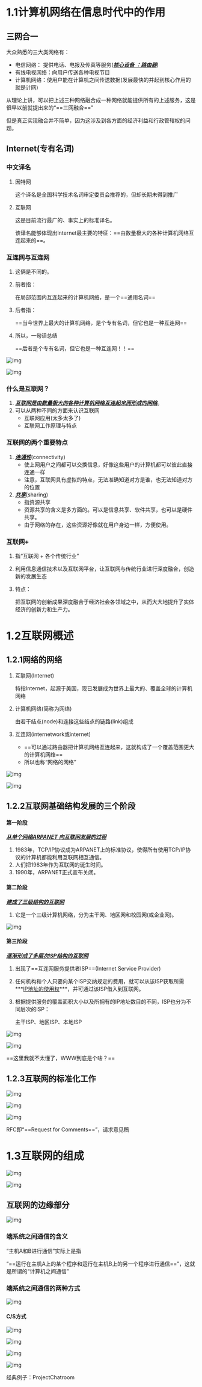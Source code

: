 # 1.1计算机网络在信息时代中的作用

## 三网合一

大众熟悉的三大类网络有：

+ 电信网络： 提供电话、电报及传真等服务(***<u>核心设备 ：路由器</u>***)
+ 有线电视网络：向用户传送各种电视节目
+ 计算机网络：使用户能在计算机之间传送数据(发展最快的并起到核心作用的就是计网)



从理论上讲，可以把上述三种网络融合成一种网络就能提供所有的上述服务，这是很早以前就提出来的“==三网融合==”

但是真正实现融合并不简单，因为这涉及到各方面的经济利益和行政管辖权的问题。



## Internet(专有名词)

### 中文译名

1. 因特网

   这个译名是全国科学技术名词审定委员会推荐的，但却长期未得到推广

2. 互联网

   这是目前流行最广的、事实上的标准译名。

   该译名能够体现出Internet最主要的特征：==由数量极大的各种计算机网络互连起来的==。



### 互连网与互连网

1. 这俩是不同的。

2. 前者指： 

   在局部范围内互连起来的计算机网络，是一个==通用名词==

3. 后者指：

   ==当今世界上最大的计算机网络，是个专有名词，但它也是一种互连网==

4. 所以，一句话总结

   ==后者是个专有名词，但它也是一种互连网！！==



![img](https://wx4.sinaimg.cn/mw690/005LasY6gy1gde6ot5gluj310o0nsn7d.jpg)

![img](https://wx1.sinaimg.cn/mw690/005LasY6gy1gde6owlg3yj30wo09un2o.jpg)

### 什么是互联网？

1. ***<u>互联网是由数量极大的各种计算机网络互连起来而形成的网络</u>***。
2. 可以从两种不同的方面来认识互联网
   + 互联网应用(太多太多了)
   + 互联网工作原理与特点



### 互联网的两个重要特点

1. ***<u>连通性</u>***(connectivity)
   + 使上网用户之间都可以交换信息，好像这些用户的计算机都可以彼此直接连通一样
   + 注意，互联网具有虚拟的特点，无法准确知道对方是谁，也无法知道对方的位置
2. ***<u>共享</u>***(sharing)
   + 指资源共享
   + 资源共享的含义是多方面的。可以是信息共享、软件共享，也可以是硬件共享。
   + 由于网络的存在，这些资源好像就在用户身边一样，方便使用。



### 互联网+

1. 指“互联网 + 各个传统行业”

2. 利用信息通信技术以及互联网平台，让互联网与传统行业进行深度融合，创造新的发展生态

3. 特点：

   把互联网的创新成果深度融合于经济社会各领域之中，从而大大地提升了实体经济的创新力和生产力。







# 1.2互联网概述

## 1.2.1网络的网络

1. 互联网(Internet)

   特指Internet，起源于美国，现已发展成为世界上最大的、覆盖全球的计算机网络

2. 计算机网络(简称为网络)

   由若干结点(node)和连接这些结点的链路(link)组成

3. 互连网(internetwork或internet)

   + ==可以通过路由器把计算机网络互连起来，这就构成了一个覆盖范围更大的计算机网络==
   + 所以也称“网络的网络”

![img](https://wx2.sinaimg.cn/mw690/005LasY6gy1gde5cshq1dj30zc0i47ax.jpg)

![img](https://wx2.sinaimg.cn/mw690/005LasY6gy1gde5g4punwj31020pyk1u.jpg)



## 1.2.2互联网基础结构发展的三个阶段

#### 第一阶段

***<u>从单个网络ARPANET 向互联网发展的过程</u>***

1. 1983年，TCP/IP协议成为ARPANET上的标准协议，使得所有使用TCP/IP协议的计算机都能利用互联网相互通信。
2. 人们把1983年作为互联网的诞生时间。
3. 1990年，ARPANET正式宣布关闭。





#### 第二阶段

***<u>建成了三级结构的互联网</u>***

1. 它是一个三级计算机网络，分为主干网、地区网和校园网(或企业网)。

![img](https://wx2.sinaimg.cn/mw690/005LasY6gy1gde3dh22zgj30z40cs78k.jpg)



#### 第三阶段

***<u>逐渐形成了多层次ISP结构的互联网</u>***

1. 出现了==互连网服务提供者ISP==(Internet Service Provider)

2. 任何机构和个人只要向某个ISP交纳规定的费用，就可以从该ISP获取所需***<u>IP地址的使用权</u>***，并可通过该ISP借入到互联网。

3. 根据提供服务的覆盖面积大小以及所拥有的IP地址数目的不同，ISP也分为不同层次的ISP：

   主干ISP、地区ISP、本地ISP

![img](https://wx3.sinaimg.cn/mw690/005LasY6gy1gde6td0e53j310a0nm7e3.jpg)



![img](https://wx2.sinaimg.cn/mw690/005LasY6gy1gde6ulvx9oj30zk0na13u.jpg)

==这里我就不太懂了，WWW到底是个啥？==



## 1.2.3互联网的标准化工作

![img](https://wx2.sinaimg.cn/mw690/005LasY6gy1gde726wwvoj30q20e5gn2.jpg)

![img](https://wx2.sinaimg.cn/mw690/005LasY6gy1gde748d9hzj30qe0hn772.jpg)

![img](https://wx4.sinaimg.cn/mw690/005LasY6gy1gde9u2p3l7j30r40hgabx.jpg)

RFC即“==Request for Comments==”，请求意见稿

# 1.3互联网的组成

![img](https://wx1.sinaimg.cn/mw690/005LasY6gy1gde77lv3wjj30yi0iwdny.jpg)

![img](https://wx3.sinaimg.cn/mw690/005LasY6gy1gde78b02kxj30zi0nswnj.jpg)



## 互联网的边缘部分

![img](https://wx4.sinaimg.cn/mw690/005LasY6gy1gde7afbrctj30z20m2480.jpg)

### 端系统之间通信的含义

“主机A和B进行通信”实际上是指

“==运行在主机A上的某个程序和运行在主机B上的另一个程序进行通信==”，这就是所谓的“计算机之间通信”





### 端系统之间通信的两种方式

![img](https://wx4.sinaimg.cn/mw690/005LasY6gy1gde7d14xjuj30zc0i2dko.jpg)

#### C/S方式

![img](https://wx3.sinaimg.cn/mw690/005LasY6gy1gde9y64gevj30pm0et40s.jpg)

![img](https://wx2.sinaimg.cn/mw690/005LasY6gy1gde9z4zizgj30pt0id412.jpg)

![img](https://wx4.sinaimg.cn/mw690/005LasY6gy1gdea01y4m5j30p609rabg.jpg)

![img](https://wx4.sinaimg.cn/mw690/005LasY6gy1gdea08j8l2j30q50gjjua.jpg)

经典例子：ProjectChatroom